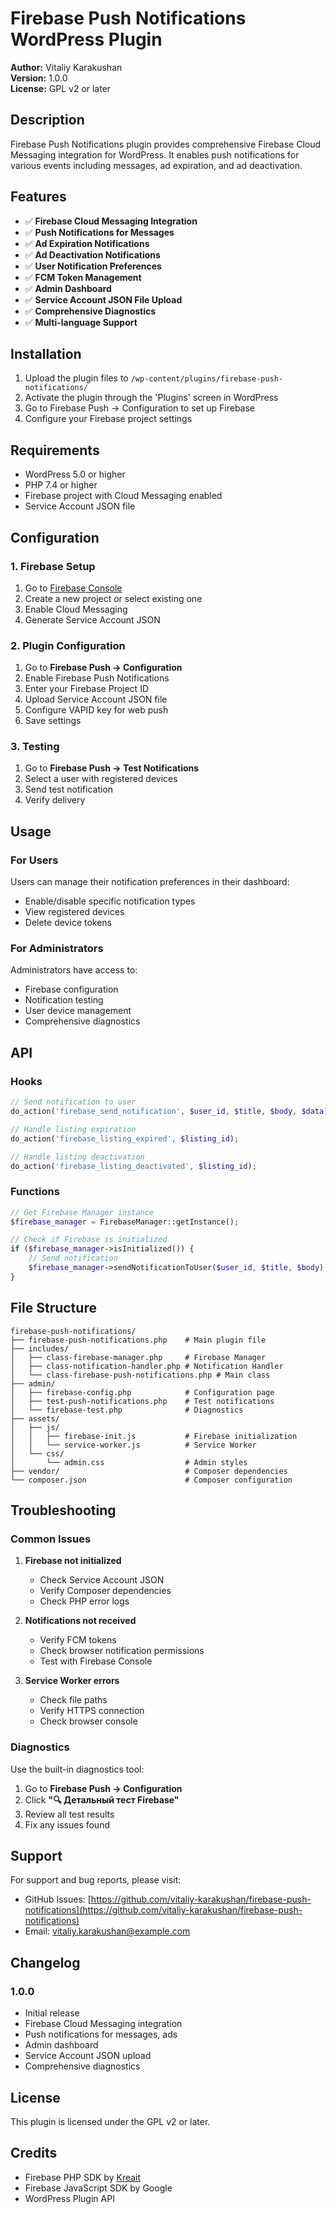 # Firebase Push Notifications WordPress Plugin

**Author:** Vitaliy Karakushan  
**Version:** 1.0.0  
**License:** GPL v2 or later

## Description

Firebase Push Notifications plugin provides comprehensive Firebase Cloud Messaging integration for WordPress. It enables push notifications for various events including messages, ad expiration, and ad deactivation.

## Features

- ✅ **Firebase Cloud Messaging Integration**
- ✅ **Push Notifications for Messages**
- ✅ **Ad Expiration Notifications**
- ✅ **Ad Deactivation Notifications**
- ✅ **User Notification Preferences**
- ✅ **FCM Token Management**
- ✅ **Admin Dashboard**
- ✅ **Service Account JSON File Upload**
- ✅ **Comprehensive Diagnostics**
- ✅ **Multi-language Support**

## Installation

1. Upload the plugin files to `/wp-content/plugins/firebase-push-notifications/`
2. Activate the plugin through the 'Plugins' screen in WordPress
3. Go to Firebase Push → Configuration to set up Firebase
4. Configure your Firebase project settings

## Requirements

- WordPress 5.0 or higher
- PHP 7.4 or higher
- Firebase project with Cloud Messaging enabled
- Service Account JSON file

## Configuration

### 1. Firebase Setup

1. Go to [Firebase Console](https://console.firebase.google.com/)
2. Create a new project or select existing one
3. Enable Cloud Messaging
4. Generate Service Account JSON

### 2. Plugin Configuration

1. Go to **Firebase Push → Configuration**
2. Enable Firebase Push Notifications
3. Enter your Firebase Project ID
4. Upload Service Account JSON file
5. Configure VAPID key for web push
6. Save settings

### 3. Testing

1. Go to **Firebase Push → Test Notifications**
2. Select a user with registered devices
3. Send test notification
4. Verify delivery

## Usage

### For Users

Users can manage their notification preferences in their dashboard:
- Enable/disable specific notification types
- View registered devices
- Delete device tokens

### For Administrators

Administrators have access to:
- Firebase configuration
- Notification testing
- User device management
- Comprehensive diagnostics

## API

### Hooks

```php
// Send notification to user
do_action('firebase_send_notification', $user_id, $title, $body, $data);

// Handle listing expiration
do_action('firebase_listing_expired', $listing_id);

// Handle listing deactivation
do_action('firebase_listing_deactivated', $listing_id);
```

### Functions

```php
// Get Firebase Manager instance
$firebase_manager = FirebaseManager::getInstance();

// Check if Firebase is initialized
if ($firebase_manager->isInitialized()) {
    // Send notification
    $firebase_manager->sendNotificationToUser($user_id, $title, $body);
}
```

## File Structure

```
firebase-push-notifications/
├── firebase-push-notifications.php    # Main plugin file
├── includes/
│   ├── class-firebase-manager.php     # Firebase Manager
│   ├── class-notification-handler.php # Notification Handler
│   └── class-firebase-push-notifications.php # Main class
├── admin/
│   ├── firebase-config.php            # Configuration page
│   ├── test-push-notifications.php    # Test notifications
│   └── firebase-test.php              # Diagnostics
├── assets/
│   ├── js/
│   │   ├── firebase-init.js           # Firebase initialization
│   │   └── service-worker.js          # Service Worker
│   └── css/
│       └── admin.css                  # Admin styles
├── vendor/                            # Composer dependencies
└── composer.json                      # Composer configuration
```

## Troubleshooting

### Common Issues

1. **Firebase not initialized**
   - Check Service Account JSON
   - Verify Composer dependencies
   - Check PHP error logs

2. **Notifications not received**
   - Verify FCM tokens
   - Check browser notification permissions
   - Test with Firebase Console

3. **Service Worker errors**
   - Check file paths
   - Verify HTTPS connection
   - Check browser console

### Diagnostics

Use the built-in diagnostics tool:
1. Go to **Firebase Push → Configuration**
2. Click **"🔍 Детальный тест Firebase"**
3. Review all test results
4. Fix any issues found

## Support

For support and bug reports, please visit:
- GitHub Issues: [https://github.com/vitaliy-karakushan/firebase-push-notifications](https://github.com/vitaliy-karakushan/firebase-push-notifications)
- Email: [vitaliy.karakushan@example.com](mailto:vitaliy.karakushan@example.com)

## Changelog

### 1.0.0
- Initial release
- Firebase Cloud Messaging integration
- Push notifications for messages, ads
- Admin dashboard
- Service Account JSON upload
- Comprehensive diagnostics

## License

This plugin is licensed under the GPL v2 or later.

## Credits

- Firebase PHP SDK by [Kreait](https://github.com/kreait/firebase-php)
- Firebase JavaScript SDK by Google
- WordPress Plugin API
